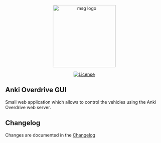 <p align="center"><a href="https://vuejs.org" target="_blank"><img width="200" src="https://www.versicherungsforen.net/portal/media/netzwerk/unternehmenslogo/nichtversicherer/logo_msg_20081016.jpg" alt="msg logo"></a></p>

<p align="center">
  <a href="https://opensource.org/licenses/MIT"><img src="https://img.shields.io/npm/l/vue.svg" alt="License"></a>
</p>

## Anki Overdrive GUI

Small web application which allows to control the vehicles using the Anki Overdrive
web server.

## Changelog

Changes are documented in the [Changelog](CHANGELOG.md)
